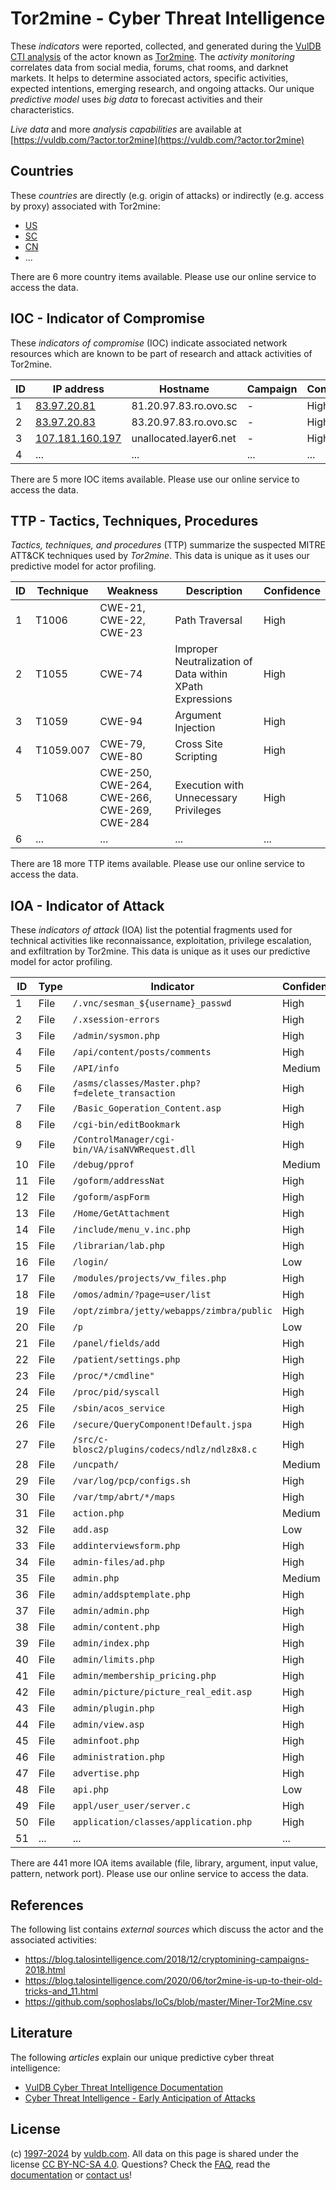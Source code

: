 # Tor2mine - Cyber Threat Intelligence

These _indicators_ were reported, collected, and generated during the [VulDB CTI analysis](https://vuldb.com/?kb.cti) of the actor known as [Tor2mine](https://vuldb.com/?actor.tor2mine). The _activity monitoring_ correlates data from social media, forums, chat rooms, and darknet markets. It helps to determine associated actors, specific activities, expected intentions, emerging research, and ongoing attacks. Our unique _predictive model_ uses _big data_ to forecast activities and their characteristics.

_Live data_ and more _analysis capabilities_ are available at [https://vuldb.com/?actor.tor2mine](https://vuldb.com/?actor.tor2mine)

## Countries

These _countries_ are directly (e.g. origin of attacks) or indirectly (e.g. access by proxy) associated with Tor2mine:

* [US](https://vuldb.com/?country.us)
* [SC](https://vuldb.com/?country.sc)
* [CN](https://vuldb.com/?country.cn)
* ...

There are 6 more country items available. Please use our online service to access the data.

## IOC - Indicator of Compromise

These _indicators of compromise_ (IOC) indicate associated network resources which are known to be part of research and attack activities of Tor2mine.

ID | IP address | Hostname | Campaign | Confidence
-- | ---------- | -------- | -------- | ----------
1 | [83.97.20.81](https://vuldb.com/?ip.83.97.20.81) | 81.20.97.83.ro.ovo.sc | - | High
2 | [83.97.20.83](https://vuldb.com/?ip.83.97.20.83) | 83.20.97.83.ro.ovo.sc | - | High
3 | [107.181.160.197](https://vuldb.com/?ip.107.181.160.197) | unallocated.layer6.net | - | High
4 | ... | ... | ... | ...

There are 5 more IOC items available. Please use our online service to access the data.

## TTP - Tactics, Techniques, Procedures

_Tactics, techniques, and procedures_ (TTP) summarize the suspected MITRE ATT&CK techniques used by _Tor2mine_. This data is unique as it uses our predictive model for actor profiling.

ID | Technique | Weakness | Description | Confidence
-- | --------- | -------- | ----------- | ----------
1 | T1006 | CWE-21, CWE-22, CWE-23 | Path Traversal | High
2 | T1055 | CWE-74 | Improper Neutralization of Data within XPath Expressions | High
3 | T1059 | CWE-94 | Argument Injection | High
4 | T1059.007 | CWE-79, CWE-80 | Cross Site Scripting | High
5 | T1068 | CWE-250, CWE-264, CWE-266, CWE-269, CWE-284 | Execution with Unnecessary Privileges | High
6 | ... | ... | ... | ...

There are 18 more TTP items available. Please use our online service to access the data.

## IOA - Indicator of Attack

These _indicators of attack_ (IOA) list the potential fragments used for technical activities like reconnaissance, exploitation, privilege escalation, and exfiltration by Tor2mine. This data is unique as it uses our predictive model for actor profiling.

ID | Type | Indicator | Confidence
-- | ---- | --------- | ----------
1 | File | `/.vnc/sesman_${username}_passwd` | High
2 | File | `/.xsession-errors` | High
3 | File | `/admin/sysmon.php` | High
4 | File | `/api/content/posts/comments` | High
5 | File | `/API/info` | Medium
6 | File | `/asms/classes/Master.php?f=delete_transaction` | High
7 | File | `/Basic_Goperation_Content.asp` | High
8 | File | `/cgi-bin/editBookmark` | High
9 | File | `/ControlManager/cgi-bin/VA/isaNVWRequest.dll` | High
10 | File | `/debug/pprof` | Medium
11 | File | `/goform/addressNat` | High
12 | File | `/goform/aspForm` | High
13 | File | `/Home/GetAttachment` | High
14 | File | `/include/menu_v.inc.php` | High
15 | File | `/librarian/lab.php` | High
16 | File | `/login/` | Low
17 | File | `/modules/projects/vw_files.php` | High
18 | File | `/omos/admin/?page=user/list` | High
19 | File | `/opt/zimbra/jetty/webapps/zimbra/public` | High
20 | File | `/p` | Low
21 | File | `/panel/fields/add` | High
22 | File | `/patient/settings.php` | High
23 | File | `/proc/*/cmdline"` | High
24 | File | `/proc/pid/syscall` | High
25 | File | `/sbin/acos_service` | High
26 | File | `/secure/QueryComponent!Default.jspa` | High
27 | File | `/src/c-blosc2/plugins/codecs/ndlz/ndlz8x8.c` | High
28 | File | `/uncpath/` | Medium
29 | File | `/var/log/pcp/configs.sh` | High
30 | File | `/var/tmp/abrt/*/maps` | High
31 | File | `action.php` | Medium
32 | File | `add.asp` | Low
33 | File | `addinterviewsform.php` | High
34 | File | `admin-files/ad.php` | High
35 | File | `admin.php` | Medium
36 | File | `admin/addsptemplate.php` | High
37 | File | `admin/admin.php` | High
38 | File | `admin/content.php` | High
39 | File | `admin/index.php` | High
40 | File | `admin/limits.php` | High
41 | File | `admin/membership_pricing.php` | High
42 | File | `admin/picture/picture_real_edit.asp` | High
43 | File | `admin/plugin.php` | High
44 | File | `admin/view.asp` | High
45 | File | `adminfoot.php` | High
46 | File | `administration.php` | High
47 | File | `advertise.php` | High
48 | File | `api.php` | Low
49 | File | `appl/user_user/server.c` | High
50 | File | `application/classes/application.php` | High
51 | ... | ... | ...

There are 441 more IOA items available (file, library, argument, input value, pattern, network port). Please use our online service to access the data.

## References

The following list contains _external sources_ which discuss the actor and the associated activities:

* https://blog.talosintelligence.com/2018/12/cryptomining-campaigns-2018.html
* https://blog.talosintelligence.com/2020/06/tor2mine-is-up-to-their-old-tricks-and_11.html
* https://github.com/sophoslabs/IoCs/blob/master/Miner-Tor2Mine.csv

## Literature

The following _articles_ explain our unique predictive cyber threat intelligence:

* [VulDB Cyber Threat Intelligence Documentation](https://vuldb.com/?kb.cti)
* [Cyber Threat Intelligence - Early Anticipation of Attacks](https://www.scip.ch/en/?labs.20201022)

## License

(c) [1997-2024](https://vuldb.com/?kb.changelog) by [vuldb.com](https://vuldb.com/?kb.about). All data on this page is shared under the license [CC BY-NC-SA 4.0](https://creativecommons.org/licenses/by-nc-sa/4.0/). Questions? Check the [FAQ](https://vuldb.com/?kb.faq), read the [documentation](https://vuldb.com/?kb) or [contact us](https://vuldb.com/?contact)!
